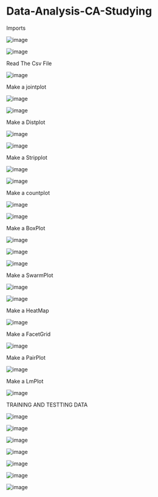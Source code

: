 # Data-Analysis-CA-Studying
Imports

![image](https://github.com/ShaneODuda/Data-Analysis-CA-Studying/assets/114073749/9d155d6f-9fbb-4947-8d41-a556e2d5e2e5)

![image](https://github.com/ShaneODuda/Data-Analysis-CA-Studying/assets/114073749/b1e72948-3b8d-4cb8-89b3-e1f2a03fd1df)

Read The Csv File 

![image](https://github.com/ShaneODuda/Data-Analysis-CA-Studying/assets/114073749/01a3f07c-9618-4921-9381-ea115ed5773f)

Make a jointplot

![image](https://github.com/ShaneODuda/Data-Analysis-CA-Studying/assets/114073749/37ffb506-c5f9-48e8-b771-6ef9228c02b0)

![image](https://github.com/ShaneODuda/Data-Analysis-CA-Studying/assets/114073749/1c554fb3-dab5-407b-85d0-7f015934a7cd)

Make a Distplot

![image](https://github.com/ShaneODuda/Data-Analysis-CA-Studying/assets/114073749/ffd4d966-9356-4453-83c2-a445717ede25)

![image](https://github.com/ShaneODuda/Data-Analysis-CA-Studying/assets/114073749/d7c22ce9-0fcd-4618-8fb9-7b636064cfe8)

Make a Stripplot

![image](https://github.com/ShaneODuda/Data-Analysis-CA-Studying/assets/114073749/c7a2b5d3-09b6-4096-8597-5daef12daab6)

![image](https://github.com/ShaneODuda/Data-Analysis-CA-Studying/assets/114073749/48273d4b-b61e-4dfd-b10f-a8122d535eac)

Make a countplot

![image](https://github.com/ShaneODuda/Data-Analysis-CA-Studying/assets/114073749/8f0b7782-e7bc-4fe2-a0e2-7d6662eeda4e)

![image](https://github.com/ShaneODuda/Data-Analysis-CA-Studying/assets/114073749/923a116a-c1d0-4da7-9cff-76bee919027c)

Make a BoxPlot

![image](https://github.com/ShaneODuda/Data-Analysis-CA-Studying/assets/114073749/42acf987-c02a-4191-a40c-71ca848b7dc9)

![image](https://github.com/ShaneODuda/Data-Analysis-CA-Studying/assets/114073749/91f57792-1d2c-4fd2-b9f4-60e4d426e4d9)

![image](https://github.com/ShaneODuda/Data-Analysis-CA-Studying/assets/114073749/05a67e96-1bbd-4331-b5fc-a95e61b4a501)

Make a SwarmPlot

![image](https://github.com/ShaneODuda/Data-Analysis-CA-Studying/assets/114073749/78084365-9c49-466a-a9ea-ed302ca7f482)

![image](https://github.com/ShaneODuda/Data-Analysis-CA-Studying/assets/114073749/8ee470a8-eea0-4919-bd58-01528df5b84a)

Make a HeatMap

![image](https://github.com/ShaneODuda/Data-Analysis-CA-Studying/assets/114073749/77c079b0-169d-40ff-9f6b-3e892c8a480e)

Make a FacetGrid

![image](https://github.com/ShaneODuda/Data-Analysis-CA-Studying/assets/114073749/ef292875-d4be-4493-8136-a73096ebb46c)

Make a PairPlot

![image](https://github.com/ShaneODuda/Data-Analysis-CA-Studying/assets/114073749/f80f292f-ed22-46b1-a5f5-8f09e0475753)

Make a LmPlot

![image](https://github.com/ShaneODuda/Data-Analysis-CA-Studying/assets/114073749/5a5fcb56-5ace-48d2-8444-7127179b1e3d)

TRAINING AND TESTTING DATA

![image](https://github.com/ShaneODuda/Data-Analysis-CA-Studying/assets/114073749/115b05cd-34ef-4264-8f26-1e106757c3fd)

![image](https://github.com/ShaneODuda/Data-Analysis-CA-Studying/assets/114073749/e01bf001-727a-48f2-a26e-9272d37cb553)

![image](https://github.com/ShaneODuda/Data-Analysis-CA-Studying/assets/114073749/447d2d39-ba2b-4c82-8422-c425a86d7702)

![image](https://github.com/ShaneODuda/Data-Analysis-CA-Studying/assets/114073749/c6925cce-27a0-41d0-ba12-f8b9f2398e54)

![image](https://github.com/ShaneODuda/Data-Analysis-CA-Studying/assets/114073749/b35d0d0f-7ca4-4e01-ac08-1fefd18c50f2)

![image](https://github.com/ShaneODuda/Data-Analysis-CA-Studying/assets/114073749/63a555d3-63af-4999-a206-5e0a4b546052)

![image](https://github.com/ShaneODuda/Data-Analysis-CA-Studying/assets/114073749/d61c03fc-4109-4e82-a304-8a80fa1ca655)






